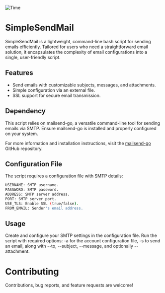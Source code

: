 ![Time](https://waka.mpassarello.de/api/badge/MaxP/interval:any/project:SimDev-SimpleSendmail?label=Project%20time)

# SimpleSendMail

SimpleSendMail is a lightweight, command-line bash script for sending emails efficiently. Tailored for users who need a straightforward email solution, it encapsulates the complexity of email configurations into a single, user-friendly script.

## Features

- Send emails with customizable subjects, messages, and attachments.
- Simple configuration via an external file.
- SSL support for secure email transmission.

## Dependency

This script relies on mailsend-go, a versatile command-line tool for sending emails via SMTP. Ensure mailsend-go is installed and properly configured on your system.

For more information and installation instructions, visit the [mailsend-go](https://github.com/muquit/mailsend-go) GitHub repository.

## Configuration File

The script requires a configuration file with SMTP details:
```bash
USERNAME: SMTP username.
PASSWORD: SMTP password.
ADDRESS: SMTP server address.
PORT: SMTP server port.
USE_TLS: Enable SSL (true/false).
FROM_EMAIL: Sender's email address.
```
## Usage

Create and configure your SMTP settings in the configuration file.
Run the script with required options: -a for the account configuration file, -s to send an email, along with --to, --subject, --message, and optionally --attachment.

# Contributing

Contributions, bug reports, and feature requests are welcome!